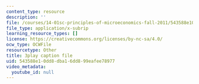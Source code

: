 ```yaml
---
content_type: resource
description: ''
file: /courses/14-01sc-principles-of-microeconomics-fall-2011/543588e10dd8dba16dd899eafee78977_Q4iKuKAjzK0.srt
file_type: application/x-subrip
learning_resource_types: []
license: https://creativecommons.org/licenses/by-nc-sa/4.0/
ocw_type: OCWFile
resourcetype: Other
title: 3play caption file
uid: 543588e1-0dd8-dba1-6dd8-99eafee78977
video_metadata:
  youtube_id: null
---
```

